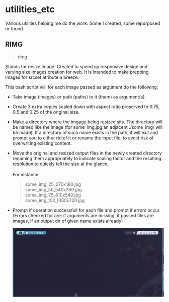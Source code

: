 # utilities_etc

Various utilities helping me do the work.
Some I created, some repurposed or found.

## RIMG

> rimg

Stands for resize image. Created to speed up responsive design and varying size images creation for web. It is intended to make prepping images for srcset atribute a breeze.

This bash script will for each image passed as argument do the following:

- Take image (images) or path (paths) to it (them) as argument(s).
- Create 3 extra copies scaled down with aspect ratio preserved to 0.75, 0.5 and 0.25 of the original size.
- Make a directory where the imgage being resized sits. The directory will be named like the image
  (for some_img.jpg an adjacent ./some_img/ will be made). If a directory of such name exists in the path, it will exit and prompt you to either rid of it or rename the input file, to avoid risk of overwriting existing content.
- Move the original and resized output files in the newly created directory renaming them appropriately to indicate scaling factor and the resulting resolution to quickly tell the size at the glance.
  <br><br>For instance:

  > some_img_25_270x180.jpg<br>
  > some_img_50_540x360.jpg<br>
  > some_img_75_810x540.jpg<br>
  > some_img_100_1080x720.jpg<br>

- Prompt if operation successfull for each file and prompt if errors occur.<br>
  (Errors checked for are: if arguments are missing, if passed files are images, if an output dir of given name exists already)

  ![demo_rimg](./assets/rimg.webp)
